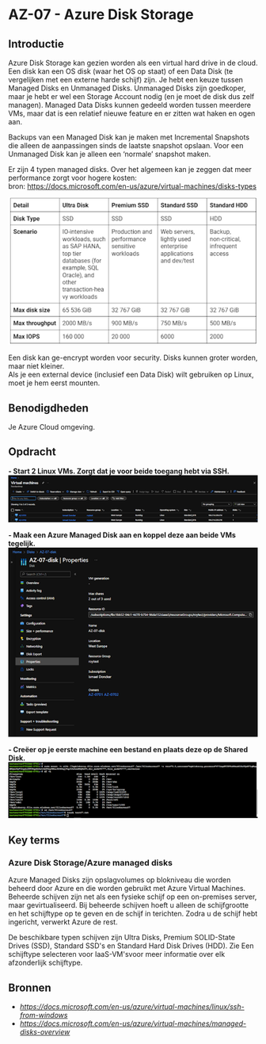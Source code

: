# AZ-07 - Azure Disk Storage

## Introductie  
Azure Disk Storage kan gezien worden als een virtual hard drive in de cloud. Een disk kan een OS disk (waar het OS op staat) of een Data Disk (te vergelijken met een externe harde schijf) zijn. Je hebt een keuze tussen Managed Disks en Unmanaged Disks. Unmanaged Disks zijn goedkoper, maar je hebt er wel een Storage Account nodig (en je moet de disk dus zelf managen). Managed Data Disks kunnen gedeeld worden tussen meerdere VMs, maar dat is een relatief nieuwe feature en er zitten wat haken en ogen aan.  

Backups van een Managed Disk kan je maken met Incremental Snapshots die alleen de aanpassingen sinds de laatste snapshot opslaan. Voor een Unmanaged Disk kan je alleen een ‘normale’ snapshot maken.  

Er zijn 4 typen managed disks. Over het algemeen kan je zeggen dat meer performance zorgt voor hogere kosten:  
bron: https://docs.microsoft.com/en-us/azure/virtual-machines/disks-types  

![Kijk](https://github.com/Electroybot/cloud-6-repo-Electroybot/blob/main/00_includes/Week%202/Week%202%20-%20AZ-01%20tm%20AZ-09/AZ-07/01.png?raw=true)  

Een disk kan ge-encrypt worden voor security. Disks kunnen groter worden, maar niet kleiner.  
Als je een external device (inclusief een Data Disk) wilt gebruiken op Linux, moet je hem eerst mounten.   

## Benodigdheden   
Je Azure Cloud omgeving.  

## Opdracht  

**- Start 2 Linux VMs. Zorgt dat je voor beide toegang hebt via SSH.**  
![Kijk](https://github.com/Electroybot/cloud-6-repo-Electroybot/blob/main/00_includes/Week%202/Week%202%20-%20AZ-01%20tm%20AZ-09/AZ-07/02.png?raw=true)  

**- Maak een Azure Managed Disk aan en koppel deze aan beide VMs tegelijk.**  
![Kijk](https://github.com/Electroybot/cloud-6-repo-Electroybot/blob/main/00_includes/Week%202/Week%202%20-%20AZ-01%20tm%20AZ-09/AZ-07/03.png?raw=true)  

**- Creëer op je eerste machine een bestand en plaats deze op de Shared Disk.**  
![Kijk](https://github.com/Electroybot/cloud-6-repo-Electroybot/blob/main/00_includes/Week%202/Week%202%20-%20AZ-01%20tm%20AZ-09/AZ-07/04.png?raw=true)  

## Key terms  

### Azure Disk Storage/Azure managed disks  
Azure Managed Disks zijn opslagvolumes op blokniveau die worden beheerd door Azure en die worden gebruikt met Azure Virtual Machines. Beheerde schijven zijn net als een fysieke schijf op een on-premises server, maar gevirtualiseerd. Bij beheerde schijven hoeft u alleen de schijfgrootte en het schijftype op te geven en de schijf in terichten. Zodra u de schijf hebt ingericht, verwerkt Azure de rest.  

De beschikbare typen schijven zijn Ultra Disks, Premium SOLID-State Drives (SSD), Standard SSD's en Standard Hard Disk Drives (HDD). Zie Een schijftype selecteren voor IaaS-VM'svoor meer informatie over elk afzonderlijk schijftype.  

## Bronnen  

- *https://docs.microsoft.com/en-us/azure/virtual-machines/linux/ssh-from-windows*  
- *https://docs.microsoft.com/en-us/azure/virtual-machines/managed-disks-overview*  

